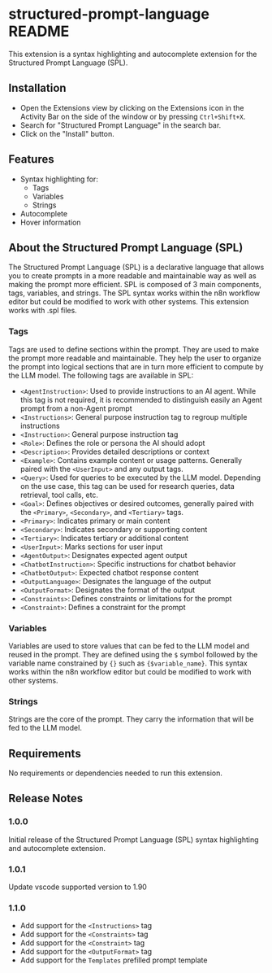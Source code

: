 # structured-prompt-language README

This extension is a syntax highlighting and autocomplete extension for the Structured Prompt Language (SPL).

## Installation

- Open the Extensions view by clicking on the Extensions icon in the Activity Bar on the side of the window or by pressing `Ctrl+Shift+X`.
- Search for "Structured Prompt Language" in the search bar.
- Click on the "Install" button.

## Features

- Syntax highlighting for:
    - Tags
    - Variables
    - Strings
- Autocomplete
- Hover information

## About the Structured Prompt Language (SPL)

The Structured Prompt Language (SPL) is a declarative language that allows you to create prompts in a more readable and maintainable way as well as making the prompt more efficient. SPL is composed of 3 main components, tags, variables, and strings. The SPL syntax works within the n8n workflow editor but could be modified to work with other systems. This extension works with .spl files.

### Tags

Tags are used to define sections within the prompt. They are used to make the prompt more readable and maintainable. They help the user to organize the prompt into logical sections that are in turn more efficient to compute by the LLM model.
The following tags are available in SPL:

- `<AgentInstruction>`: Used to provide instructions to an AI agent. While this tag is not required, it is recommended to distinguish easily an Agent prompt from a non-Agent prompt
- `<Instructions>`: General purpose instruction tag to regroup multiple instructions
- `<Instruction>`: General purpose instruction tag
- `<Role>`: Defines the role or persona the AI should adopt
- `<Description>`: Provides detailed descriptions or context
- `<Example>`: Contains example content or usage patterns. Generally paired with the `<UserInput>` and any output tags.
- `<Query>`: Used for queries to be executed by the LLM model. Depending on the use case, this tag can be used for research queries, data retrieval, tool calls, etc.
- `<Goal>`: Defines objectives or desired outcomes, generally paired with the `<Primary>`, `<Secondary>`, and `<Tertiary>` tags.
- `<Primary>`: Indicates primary or main content
- `<Secondary>`: Indicates secondary or supporting content
- `<Tertiary>`: Indicates tertiary or additional content
- `<UserInput>`: Marks sections for user input
- `<AgentOutput>`: Designates expected agent output
- `<ChatbotInstruction>`: Specific instructions for chatbot behavior
- `<ChatbotOutput>`: Expected chatbot response content
- `<OutputLanguage>`: Designates the language of the output
- `<OutputFormat>`: Designates the format of the output
- `<Constraints>`: Defines constraints or limitations for the prompt
- `<Constraint>`: Defines a constraint for the prompt

### Variables

Variables are used to store values that can be fed to the LLM model and reused in the prompt. They are defined using the `$` symbol followed by the variable name constrained by `{}` such as `{$variable_name}`. This syntax works within the n8n workflow editor but could be modified to work with other systems.

### Strings

Strings are the core of the prompt. They carry the information that will be fed to the LLM model.

## Requirements

No requirements or dependencies needed to run this extension.

## Release Notes
### 1.0.0

Initial release of the Structured Prompt Language (SPL) syntax highlighting and autocomplete extension.

### 1.0.1
Update vscode supported version to 1.90

### 1.1.0
- Add support for the `<Instructions>` tag
- Add support for the `<Constraints>` tag
- Add support for the `<Constraint>` tag
- Add support for the `<OutputFormat>` tag
- Add support for the `Templates` prefilled prompt template